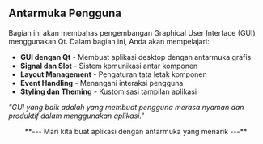 ## Antarmuka Pengguna

Bagian ini akan membahas pengembangan Graphical User Interface (GUI) menggunakan Qt. Dalam bagian ini, Anda akan mempelajari:

- **GUI dengan Qt** - Membuat aplikasi desktop dengan antarmuka grafis
- **Signal dan Slot** - Sistem komunikasi antar komponen
- **Layout Management** - Pengaturan tata letak komponen
- **Event Handling** - Menangani interaksi pengguna
- **Styling dan Theming** - Kustomisasi tampilan aplikasi

> 
*"GUI yang baik adalah yang membuat pengguna merasa nyaman dan produktif dalam menggunakan aplikasi."*




<div align="center">
**--- Mari kita buat aplikasi dengan antarmuka yang menarik ---**
</div> 